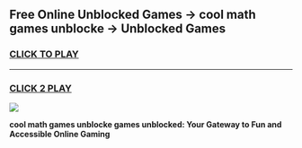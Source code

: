 
## Free Online Unblocked Games → cool math games unblocke → Unblocked Games
<h3>
<a href="https://premium.freeplayer.one?title=cool_math_games_unblocke&ref=21F">CLICK TO PLAY</a></h3>
<hr>

<h3>
<a href="https://premium.freeplayer.one?title=cool_math_games_unblocke&ref=21F">CLICK 2 PLAY</a>
  
</h3>

<a href="https://premium.freeplayer.one?title=cool_math_games_unblocke&ref=21F/"><img src="https://clearcache.store/games.png"></a>


**cool math games unblocke games unblocked: Your Gateway to Fun and Accessible Online Gaming**
